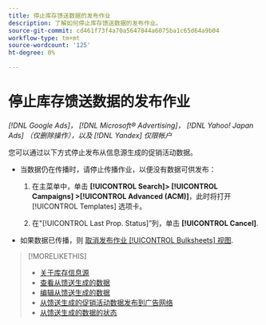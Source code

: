 ```yaml
---
title: 停止库存馈送数据的发布作业
description: 了解如何停止库存馈送数据的发布作业。
source-git-commit: cd461f73f4a70a5647844a6075ba1c65d64a9b04
workflow-type: tm+mt
source-wordcount: '125'
ht-degree: 0%

---
```


# 停止库存馈送数据的发布作业

*[!DNL Google Ads]， [!DNL Microsoft® Advertising]， [!DNL Yahoo! Japan Ads] （仅删除操作），以及 [!DNL Yandex] 仅限帐户*

您可以通过以下方式停止发布从信息源生成的促销活动数据。

* 当数据仍在传播时，请停止传播作业，以便没有数据可供发布：

   1. 在主菜单中，单击 **[!UICONTROL Search]> [!UICONTROL Campaigns] >[!UICONTROL Advanced (ACM)]**，此时将打开 [!UICONTROL Templates] 选项卡。

   1. 在&quot;[!UICONTROL Last Prop. Status]”列，单击 **[!UICONTROL Cancel]**.

* 如果数据已传播，则 [取消发布作业 [!UICONTROL Bulksheets] 视图](/help/search-social-commerce/campaign-management/bulksheets/bulksheet-stop-job.md).

>[!MORELIKETHIS]
>
>* [关于库存信息源](inventory-feeds-about.md)
>* [查看从馈送生成的数据](propagated-data-view.md)
>* [编辑从馈送生成的数据](propagated-data-edit.md)
>* [从馈送生成的促销活动数据发布到广告网络](propagated-data-post.md)
>* [从馈送生成的数据的状态](propagated-data-status.md)

